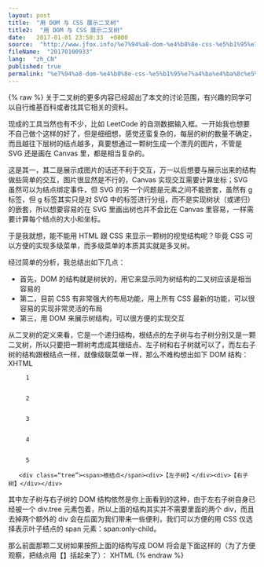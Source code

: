 ```yaml
---
layout: post
title:  "用 DOM 与 CSS 展示二叉树"
title2:  "用 DOM 与 CSS 展示二叉树"
date:   2017-01-01 23:50:33  +0800
source:  "http://www.jfox.info/%e7%94%a8-dom-%e4%b8%8e-css-%e5%b1%95%e7%a4%ba%e4%ba%8c%e5%8f%89%e6%a0%91.html"
fileName:  "20170100933"
lang:  "zh_CN"
published: true
permalink: "%e7%94%a8-dom-%e4%b8%8e-css-%e5%b1%95%e7%a4%ba%e4%ba%8c%e5%8f%89%e6%a0%91.html"
---
```

{% raw %}
关于二叉树的更多内容已经超出了本文的讨论范围，有兴趣的同学可以自行维基百科或者找其它相关的资料。

现成的工具当然也有不少，比如 LeetCode 的自测数据输入框。一开始我也想要不自己做个这样的好了，但是细细想，感觉还蛮复杂的，每层的树的数量不确定，而且越往下层树的结点越多，真要想通过一颗树生成一个漂亮的图片，不管是 SVG 还是画在 Canvas 里，都是相当复杂的。

这是其一，其二是展示成图片的话还不利于交互，万一以后想要与展示出来的结构做些简单的交互，图片很显然是不行的，Canvas 实现交互需要计算坐标；SVG 虽然可以为结点绑定事件，但 SVG 的另一个问题是元素之间不能嵌套，虽然有 g 标签，但 g 标签其实只是对 SVG 中的标签进行分组，而不是实现树状（或递归）的嵌套，所以想要容易的在 SVG 里画出树也并不会比在 Canvas 里容易，一样需要计算每个结点的大小和坐标。

于是我就想，能不能用 HTML 跟 CSS 来显示一颗树的视觉结构呢？毕竟 CSS 可以方便的实现多级菜单，而多级菜单的本质其实就是多叉树。

经过简单的分析，我总结出如下几点：

- 首先，DOM 的结构就是树状的，用它来显示同为树结构的二叉树应该是相当容易的
- 第二，目前 CSS 有非常强大的布局功能，用上所有 CSS 最新的功能，可以很容易的实现非常灵活的布局
- 第三，用 DOM 来展示树结构，可以很方便的实现交互

从二叉树的定义来看，它是一个递归结构，根结点的左子树与右子树分别又是一颗二叉树，所以只要把一颗树考虑成其根结点、左子树和右子树就可以了，而左右子树的结构跟根结点一样，就像级联菜单一样，那么不难构想出如下 DOM 结构：
XHTML 
       
       
         1 
        
       
         2 
        
       
         3 
        
       
         4 
        
       
         5 
        
       <div class=“tree”><span>根结点</span><div>【左子树】</div><div>【右子树】</div></div>
其中左子树与右子树的 DOM 结构依然是你上面看到的这种，由于左右子树自身已经被一个 div.tree 元素包着，所以上面的结构其实并不需要里面的两个 div，而且去掉两个额外的 div 会在后面为我们带来一些便利，我们可以方便的用 CSS 仅选择表示叶子结点的 span 元素：span:only-child。

那么前面那颗二叉树如果按照上面的结构写成 DOM 将会是下面这样的（为了方便观察，把结点用【】括起来了）：
XHTML
{% endraw %}